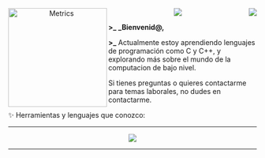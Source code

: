 <center>

<img align="left" src="https://cdnb.artstation.com/p/assets/images/images/045/503/681/original/dylan-momotokenartstation.gif?1642874513" alt="Metrics" width="200"> 
<img align="right" src="https://komarev.com/ghpvc/?username=Axel84727&style=flat&color=313131&label=views&abbreviated=true">
<img src="https://readme-typing-svg.demolab.com?font=VT323&duration=2000&pause=1000&color=9C9F8F&width=435&separator=%3C&lines=Hola%2C+soy+Axel84727%3Cactualmente%3A+Aprendiendo+lenguajes+de+programación%3Ctruco+interesante%3A+int+eax+%3D+((int(*)());%3Cotro+truco+interesante%3A+%3A()%7B+%3A%7C%3A%26+%7D;%3A">

</center>

**\>\_** **_Bienvenid@,**

**\>\_** Actualmente estoy aprendiendo lenguajes de programación como C y C++, y explorando más sobre el mundo de la computacion de bajo nivel.

Si tienes preguntas o quieres contactarme para temas laborales, no dudes en contactarme.


✨ Herramientas y lenguajes que conozco:

<center>

---


<img align="center" src="https://skillicons.dev/icons?i=git,java,c,cpp,python,bash&perline=10">

---

</center>
